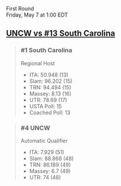 First Round  
Friday, May 7 at 1:00 EDT
## [UNCW vs #13 South Carolina](https://www.ncaa.com/game/5833382) 

> ### #1 South Carolina  
> Regional Host  
> - ITA: 50.948 (13)  
> - Slam: 96.202 (15)  
> - TRN: 94.494 (15)  
> - Massey: 8.13 (16)  
> - UTR: 78.69 (17)  
> - USTA Poll: 15  
> - Coached Poll: 13  

> ### #4 UNCW  
> Automatic Qualifier  
> - ITA: 7.929 (51)  
> - Slam: 88.868 (48)  
> - TRN: 86.189 (49)  
> - Massey: 6.7 (49)  
> - UTR: 74 (48)  